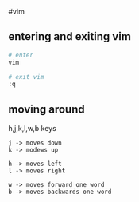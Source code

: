 #vim

## entering and exiting vim

```bash
# enter
vim

# exit vim
:q
```

## moving around

h,j,k,l,w,b keys

```
j -> moves down
k -> modews up
```

```
h -> moves left
l -> moves right
```

```
w -> moves forward one word
b -> moves backwards one word
```

